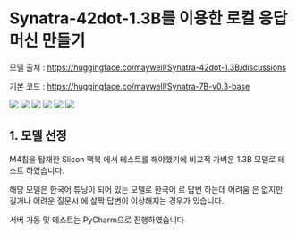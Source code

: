 # Synatra-42dot-1.3B를 이용한 로컬 응답 머신 만들기

모델 출처 : https://huggingface.co/maywell/Synatra-42dot-1.3B/discussions

기본 코드 : https://huggingface.co/maywell/Synatra-7B-v0.3-base

<img src="https://img.shields.io/badge/Anaconda-44A833?style=flat-square&logo=Anaconda&logoColor=white"/>
<img src="https://img.shields.io/badge/GitHub-181717?style=flat-square&logo=GitHub&logoColor=white"/>
<img src="https://img.shields.io/badge/HTML5-E34F26?style=flat-square&logo=html5&logoColor=white"/>
<img src="https://img.shields.io/badge/JavaScript-F7DF1E?style=flat-square&logo=javascript&logoColor=black"/>
<img src="https://img.shields.io/badge/PyCharm-000000?style=flat-square&logo=PyCharm&logoColor=white"/>
<img src="https://img.shields.io/badge/Python-3776AB?style=flat-square&logo=Python&logoColor=white"/>

## 1. 모델 선정
M4칩을 탑재한 Slicon 맥북 에서 테스트를 해야했기에 비교적 가벼운 1.3B 모델로 테스트 하였습니다.

해당 모델은 한국어 튜닝이 되어 있는 모델로 한국어 로 답변 하는데 어려움 은 없지만 길거나 어려운 질문시 에 살짝 답변이 이상해지는 경우가 있습니다.

서버 가동 및 테스트는 PyCharm으로 진행하였습니다









